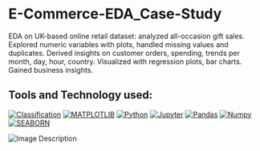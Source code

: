# E-Commerce-EDA_Case-Study
EDA on UK-based online retail dataset: analyzed all-occasion gift sales. Explored numeric variables with plots, handled missing values and duplicates. Derived insights on customer orders, spending, trends per month, day, hour, country. Visualized with regression plots, bar charts. Gained business insights.

## Tools and Technology used:
[![Classification](https://img.shields.io/badge/-Classification-f5841f?style=for-the-badge)](https://www.javatpoint.com/classification-algorithm-in-machine-learning)
[![MATPLOTLIB](https://img.shields.io/badge/-MATPLOTLIB-007aa6?style=for-the-badge)](https://img.shields.io/badge/-MATPLOTLIB-007aa6?style=for-the-badge)
[![Python](https://img.shields.io/badge/Python-FFD43B?style=for-the-badge&logo=python&logoColor=blue)](https://img.shields.io/badge/Python-FFD43B?style=for-the-badge&logo=python&logoColor=blue)
[![Jupyter](https://img.shields.io/badge/-Jupyter-f5841f?style=for-the-badge)](https://img.shields.io/badge/-Jupyter-f5841f?style=for-the-badge)
[![Pandas](https://img.shields.io/badge/Pandas-2C2D72?style=for-the-badge&logo=pandas&logoColor=white)](https://img.shields.io/badge/Pandas-2C2D72?style=for-the-badge&logo=pandas&logoColor=white)
[![Numpy](https://img.shields.io/badge/Numpy-777BB4?style=for-the-badge&logo=numpy&logoColor=white)](https://img.shields.io/badge/Numpy-777BB4?style=for-the-badge&logo=numpy&logoColor=white)
[![SEABORN](https://img.shields.io/badge/-SEABORN-f5841f?style=for-the-badge)](https://seaborn.pydata.org/)

![Image Description](https://www.aismartz.com/blog/wp-content/uploads/2019/11/Predictive-Analytics-in-E-commerce.jpg)

